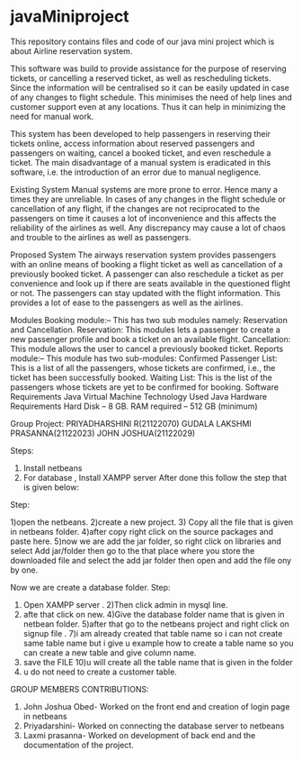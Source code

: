 # javaMiniproject
This repository contains files and code of our java mini project which is  about Airline reservation system.

This software was build to provide assistance for the purpose of reserving tickets, or cancelling a reserved ticket, as well as rescheduling tickets. Since the information will be centralised so it can be easily updated in case of any changes to flight schedule. This minimises the need of help lines and customer support even at any locations. Thus it can help in minimizing the need for manual work.

This system has been developed to help passengers in reserving their tickets online, access information about reserved passengers and passengers on waiting, cancel a booked ticket, and even reschedule a ticket. The main disadvantage of a manual system is eradicated in this software, i.e. the introduction of an error due to manual negligence.

Existing System
Manual systems are more prone to error. Hence many a times they are unreliable. In cases of any changes in the flight schedule or cancellation of any flight, if the changes are not reciprocated to the passengers on time it causes a lot of inconvenience and this affects the reliability of the airlines as well. Any discrepancy may cause a lot of chaos and trouble to the airlines as well as passengers.

Proposed System
The airways reservation system provides passengers with an online means of booking a flight ticket as well as cancellation of a previously booked ticket. A passenger can also reschedule a ticket as per convenience and look up if there are seats available in the questioned flight or not. The passengers can stay updated with the flight information. This provides a lot of ease to the passengers as well as the airlines.

Modules
Booking module:– This has two sub modules namely: Reservation and Cancellation.
Reservation: This modules lets a passenger to create a new passenger profile and book a ticket on an available flight.
Cancellation: This module allows the user to cancel a previously booked ticket.
Reports module:– This module has two sub-modules:
Confirmed Passenger List: This is a list of all the passengers, whose tickets are confirmed, i.e., the ticket has been successfully booked.
Waiting List: This is the list of the passengers whose tickets are yet to be confirmed for booking.
Software Requirements
Java Virtual Machine
Technology Used
Java
Hardware Requirements
Hard Disk – 8 GB.
RAM required – 512 GB (minimum)

Group Project:
PRIYADHARSHINI R(21122070)
GUDALA LAKSHMI PRASANNA(21122023)
JOHN JOSHUA(21122029)

Steps:
1) Install netbeans
2) For database , Install XAMPP server
After done this follow the step that is given below:

Step:

1)open the netbeans.
2)create a new project.
3) Copy all the file that is given in netbeans folder.
4)after copy right click on the source packages and paste here.
5)now we are add the jar folder, so right click on libraries and select Add jar/folder then go to the that place where you store the downloaded file and select the add jar folder then open and  add the file ony by one.

 Now we are create a database folder.
Step:
1) Open XAMPP server .
2)Then click admin in mysql line.
3) afte that click on new.
4)Give the database folder name that is given in netbean folder.
5)after that go to the netbeans project and right click on signup file .
7)i am already created that table name so i can not create same table name but i give u example how to create a table name so you can create a new table and give column name.
9) save the FILE 
10)u will create all the table name that is given in the folder
11) u do not need to create a customer table.

GROUP MEMBERS CONTRIBUTIONS:
1. John Joshua Obed- Worked on the front end and creation of login page in netbeans
2. Priyadarshini- Worked on connecting the database server to netbeans
3. Laxmi prasanna- Worked on  development of back end and the documentation of the project. 

